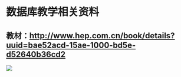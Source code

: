 # 数据库教学相关资料
## 教材：http://www.hep.com.cn/book/details?uuid=bae52acd-15ae-1000-bd5e-d52640b36cd2
![](https://github.com/HBU/DataBase/blob/master/database.jpg)
